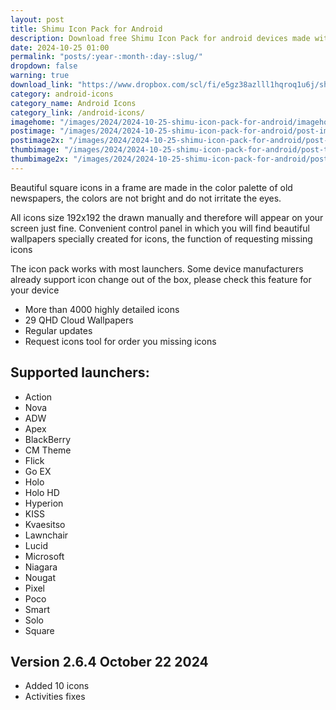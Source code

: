 ```yaml
---
layout: post
title: Shimu Icon Pack for Android
description: Download free Shimu Icon Pack for android devices made with muted colors in flat style and themed wallpapers
date: 2024-10-25 01:00
permalink: "posts/:year-:month-:day-:slug/"
dropdown: false
warning: true
download_link: "https://www.dropbox.com/scl/fi/e5gz38azlll1hqroq1u6j/shimu.apk?rlkey=5gorqohpiuzi8n3nr6ptfwbj7&st=928fkfiq&dl=1"
category: android-icons
category_name: Android Icons
category_link: /android-icons/
imagehome: "/images/2024/2024-10-25-shimu-icon-pack-for-android/imagehome.jpg"
postimage: "/images/2024/2024-10-25-shimu-icon-pack-for-android/post-image.jpg"
postimage2x: "/images/2024/2024-10-25-shimu-icon-pack-for-android/post-image2x.jpg"
thumbimage: "/images/2024/2024-10-25-shimu-icon-pack-for-android/post-thumb.jpg"
thumbimage2x: "/images/2024/2024-10-25-shimu-icon-pack-for-android/post-thumb2x.jpg"
---
```


<p>Beautiful square icons in a frame are made in the color palette of old newspapers, the colors are not bright and do not irritate the eyes.</p>

<p>All icons size 192x192 the drawn manually and therefore will appear on your screen just fine. Convenient control panel in which you will find beautiful wallpapers specially created for icons, the function of requesting missing icons</p>

<p>The icon pack works with most launchers. Some device manufacturers already support icon change out of the box, please check this feature for your device</p>

<ul>
  <li>More than 4000 highly detailed icons</li>
  <li>29 QHD Cloud Wallpapers</li>
  <li>Regular updates</li>
  <li>Request icons tool for order you missing icons</li>
</ul>

## Supported launchers:

<ul>
  <li>Action</li>
  <li>Nova</li>
  <li>ADW</li>
  <li>Apex</li>
  <li>BlackBerry</li>
  <li>CM Theme</li>
  <li>Flick</li>
  <li>Go EX</li>
  <li>Holo</li>
  <li>Holo HD</li>
  <li>Hyperion</li>
  <li>KISS</li>
  <li>Kvaesitso</li>
  <li>Lawnchair</li>
  <li>Lucid</li>
  <li>Microsoft</li>
  <li>Niagara</li>
  <li>Nougat</li>
  <li>Pixel</li>
  <li>Poco</li>
  <li>Smart</li>
  <li>Solo</li>
  <li>Square</li>
</ul>

## Version 2.6.4 October 22 2024

<ul>
  <li>Added 10 icons</li>
  <li>Activities fixes</li>
</ul>